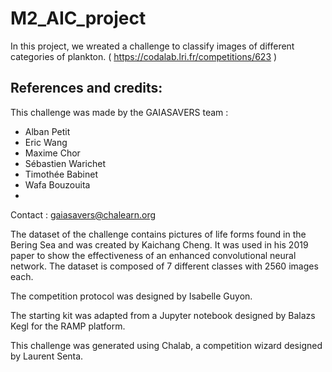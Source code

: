 # M2_AIC_project
In this project, we wreated a challenge to classify images of different categories of plankton. ( https://codalab.lri.fr/competitions/623 )

## References and credits:

This challenge was made by the GAIASAVERS team : 

* Alban Petit 
* Eric Wang
* Maxime Chor
* Sébastien Warichet
* Timothée Babinet
* Wafa Bouzouita
* 
Contact : gaiasavers@chalearn.org

The dataset of the challenge contains pictures of life forms found in the Bering Sea and was created by Kaichang Cheng. It was used in his 2019 paper to show the effectiveness of an enhanced convolutional neural network. The dataset is composed of 7 different classes with 2560 images each.

The competition protocol was designed by Isabelle Guyon.

The starting kit was adapted from a Jupyter notebook designed by Balazs Kegl for the RAMP platform.

This challenge was generated using Chalab, a competition wizard designed by Laurent Senta.
